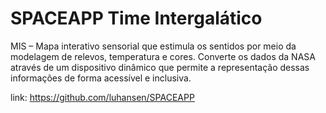 # SPACEAPP Time Intergalático

MIS – Mapa interativo sensorial que estimula os sentidos por meio da modelagem de relevos, temperatura e cores. Converte os dados da NASA através de um dispositivo dinâmico que permite a representação dessas informações de forma acessível e inclusiva.

link: https://github.com/luhansen/SPACEAPP
